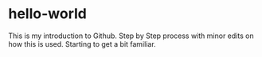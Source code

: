 # hello-world
This is my introduction to Github.
Step by Step process with minor edits on how this is used. Starting to get a bit familiar.
